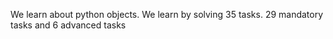 We learn about python objects. We learn by solving 35 tasks. 29 mandatory tasks and 6 advanced tasks
